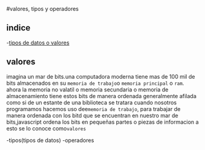 #valores, tipos y operadores
## indice
-[tipos de datos o valores](#valores)
## valores
imagina un mar de bits.una computadora moderna tiene mas de 100 mil de bits 
almacenados en su `memoria de trabajo`o `memoria principal` o `ram`.
ahora la memoria no valatil o memoria secundaria o memoria de almacenamiento
tiene estos bits de manera ordenada generalmente afilada como si de un 
estante de una biblioteca se tratara
cuando nosotros programamos hacemos uso dee`memoria de trabajo`, para trabajar de manera ordenada con los bitd que se encuentran en nuestro mar de bits,javascript ordena los bits en pequeñas partes o piezas de informacion a esto se lo conoce como`valores`


-tipos(tipos de datos)
-operadores
